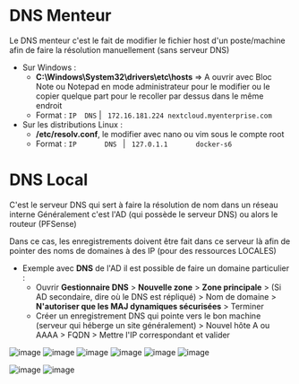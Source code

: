 # DNS Menteur
Le DNS menteur c'est le fait de modifier le fichier host d'un poste/machine afin de faire la résolution manuellement (sans serveur DNS)
* Sur Windows :
  * **C:\Windows\System32\drivers\etc\hosts** => A ouvrir avec Bloc Note ou Notepad en mode administrateur pour le modifier ou le copier quelque part pour le recoller par dessus dans le même endroit
  * Format : ```IP	DNS``` | ``` 172.16.181.224 nextcloud.myenterprise.com```
* Sur les distributions Linux :
  * **/etc/resolv.conf**, le modifier avec nano ou vim sous le compte root
  * Format : ```IP       DNS ``` | ``` 127.0.1.1       docker-s6```

# DNS Local
C'est le serveur DNS qui sert à faire la résolution de nom dans un réseau interne
Généralement c'est l'AD (qui possède le serveur DNS) ou alors le routeur (PFSense)

Dans ce cas, les enregistrements doivent être fait dans ce serveur là afin de pointer des noms de domaines à des IP (pour des ressources LOCALES)

* Exemple avec **DNS** de l'AD il est possible de faire un domaine particulier :
  * Ouvrir **Gestionnaire DNS** > **Nouvelle zone** > **Zone principale** > (Si AD secondaire, dire où le DNS est répliqué) > Nom de domaine > **N'autoriser que les MAJ dynamiques sécurisées** > Terminer
  * Créer un enregistrement DNS qui pointe vers le bon machine (serveur qui héberge un site généralement) > Nouvel hôte A ou AAAA > FQDN > Mettre l'IP correspondant et valider 

![image](https://github.com/kawaiiineko-website/tutoriels/assets/118014015/ad3638f8-a9b1-4881-8ba9-27fc1f637e73)
![image](https://github.com/kawaiiineko-website/tutoriels/assets/118014015/c5ae2163-feba-4d40-a500-2ebd37fa5573)
![image](https://github.com/kawaiiineko-website/tutoriels/assets/118014015/73786844-0416-45ed-ba10-aa7c67cbeb15)
![image](https://github.com/kawaiiineko-website/tutoriels/assets/118014015/725f1fb0-e320-4a78-b285-d10245ca57f9)
![image](https://github.com/kawaiiineko-website/tutoriels/assets/118014015/f8725866-9469-4ffb-abe3-8df5117d22a3)
![image](https://github.com/kawaiiineko-website/tutoriels/assets/118014015/aa7ec11f-bc1b-4a97-b786-2b889ed52842)

![image](https://github.com/kawaiiineko-website/tutoriels/assets/118014015/5fd2fe8f-8ea4-4d0c-b039-8c3ec7bd0487)
![image](https://github.com/kawaiiineko-website/tutoriels/assets/118014015/4a28a2d4-df49-47b9-a515-a7bdb4b2be7a)






